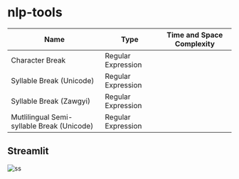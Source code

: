# nlp-tools

 Name | Type | Time and Space Complexity
| ------------- | ------------- |------------- |
Character Break| Regular Expression |
Syllable Break (Unicode)| Regular Expression |
Syllable Break (Zawgyi)| Regular Expression |
Mutlilingual Semi-syllable Break (Unicode)| Regular Expression|<br>

## Streamlit

![ss](https://github.com/SaPhyoThuHtet/nlp-tools/blob/main/images/Screenshot%20from%202021-07-27%2016-52-42.png "Current Version")

